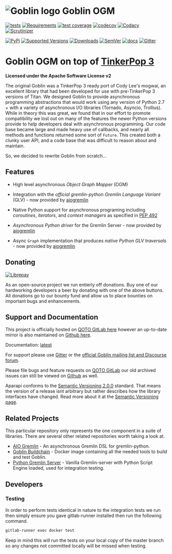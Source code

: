 # ![Goblin logo](https://git.qoto.org/goblin-ogm/goblin/uploads/bb8f7349fdb9aa2a7a244e4c95b380a7/goblin-logo.png)  Goblin OGM


[![tests](http://git.qoto.org/goblin-ogm/goblin/badges/master/pipeline.svg)](http://git.qoto.org/goblin-ogm/goblin/commits/master)
[![Requirements](https://requires.io/github/goblin-ogm/goblin/requirements.svg?branch=master)](https://requires.io/github/goblin-ogm/goblin/requirements/?branch=master)
[![test coverage](http://git.qoto.org/goblin-ogm/goblin/badges/master/coverage.svg)](http://git.qoto.org/goblin-ogm/goblin/commits/master)
[![codecov](https://codecov.io/gh/goblin-ogm/goblin/branch/master/graph/badge.svg)](https://codecov.io/gh/goblin-ogm/goblin)
[![Codacy](https://api.codacy.com/project/badge/Grade/7d7e40a92482485c851e303cfbf5eb39)](https://www.codacy.com/gh/goblin-ogm/goblin)
[![Scrutinizer](https://img.shields.io/scrutinizer/quality/g/goblin-ogm/goblin/master.svg?style=flat)](https://scrutinizer-ci.com/g/goblin-ogm/goblin)

[![PyPi](https://img.shields.io/pypi/v/goblin.svg?style=flat)](https://pypi.python.org/pypi/goblin)
[![Supported Versions](https://img.shields.io/pypi/pyversions/goblin.svg?style=flat)](https://pypi.python.org/pypi/goblin)
[![Downloads](https://img.shields.io/pypi/dm/goblin.svg?style=flat)](https://pypi.python.org/pypi/goblin)
[![SemVer](https://img.shields.io/badge/SemVer-v2.0.0-green)](https://semver.org/spec/v2.0.0.html)
[![docs](https://readthedocs.org/projects/goblin/badge/?version=latest)](https://goblin.readthedocs.io/en/latest/)
[![Gitter](https://badges.gitter.im/goblin-ogm/goblin.svg)](https://gitter.im/goblin-ogm/goblin)

# Goblin OGM on top of [TinkerPop 3](http://tinkerpop.apache.org/)


**Licensed under the Apache Software License v2**

The original Goblin was a TinkerPop 3 ready port of Cody Lee's mogwai, an excellent library that had been developed for use with pre-TinkerPop 3 versions of Titan. We designed Goblin to provide asynchronous programming abstractions that would work using any version of Python 2.7 + with a variety of asynchronous I/O libraries (Tornado, Asyncio, Trollius). While in theory this was great, we found that in our effort to promote compatibility we lost out on many of the features the newer Python versions provide to help developers deal with asynchronous programming. Our code base became large and made heavy use of callbacks, and nearly all methods and functions returned some sort of `Future`. This created both a clunky user API, and a code base that was difficult to reason about and maintain.

So, we decided to rewrite Goblin from scratch...

## Features

* High level asynchronous *Object Graph Mapper* (OGM)

* Integration with the *official gremlin-python Gremlin Language Variant* (GLV) - now provided by [aiogremlin](http://aiogremlin.readthedocs.io/en/latest/)

* Native Python support for asynchronous programing including *coroutines*,
  *iterators*, and *context managers* as specified in [PEP 492](https://www.python.org/dev/peps/pep-0492/)

* *Asynchronous Python driver* for the Gremlin Server - now provided by [aiogremlin](http://aiogremlin.readthedocs.io/en/latest/)

* Async `Graph` implementation that produces *native Python GLV traversals* - now provided by [aiogremlin](http://aiogremlin.readthedocs.io/en/latest/)

## Donating

[![Librepay](http://img.shields.io/liberapay/receives/goblin-ogm.svg?logo=liberapay)](https://liberapay.com/goblin-ogm/donate)

As an open-source project we run entierly off donations. Buy one of our hardworking developers a beer by donating with one of the above buttons. All donations go to our bounty fund and allow us to place bounties on important bugs and enhancements.

## Support and Documentation

This project is officially hosted on [QOTO GitLab here](https://git.qoto.org/goblin-ogm/goblin) however an up-to-date mirror is also maintained on [Github here](https://github.com/goblin-ogm/goblin).

Documentation: [latest](http://goblin-ogm.qoto.io/goblin)

For support please use [Gitter](https://gitter.im/goblin-ogm/goblin) or the [official Goblin mailing list and Discourse forum](https://discourse.qoto.org/c/PROJ/GOB).

Please file bugs and feature requests on [QOTO GitLab](https://git.qoto.org/goblin-ogm/goblin/issues) our old archived issues can still be viewed on [Github](https://github.com/davebshow/goblin/issues) as well.

Aparapi conforms to the [Semantic Versioning 2.0.0](http://semver.org/spec/v2.0.0.html) standard. That means the version of a release isnt arbitrary but rather describes how the library interfaces have changed. Read more about it at the [Semantic Versioning page](http://semver.org/spec/v2.0.0.html).

## Related Projects

This particular repository only represents the one component in a suite of libraries. There are several other related repositories worth taking a look at.

* [AIO Gremlin](https://git.qoto.org/goblin-ogm/aiogremlin) - An asynchronous Gremlin DSL for gremlin-python.
* [Goblin Buildchain](https://git.qoto.org/goblin-ogm/goblin-buildchain) - Docker image containing all the needed tools to build and test Goblin.
* [Python Gremlin Server](https://git.qoto.org/goblin-ogm/gremlin-server-python) - Vanilla Gremlin-server with Python Script Engine loaded, used for integration testing.

## Developers

### Testing

In order to perform tests identical in nature to the integration tests we run then simply ensure you gave gitlab-runner installed then run the following command.

```bash
gitlab-runner exec docker test
```

Keep in mind this will run the tests on your local copy of the master branch so any changes not committed locally will be missed when testing.
